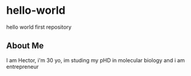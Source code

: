 # hello-world
hello world first repository

## About Me
I am Hector, i'm 30 yo, im studing my pHD in molecular biology and i am entrepreneur

